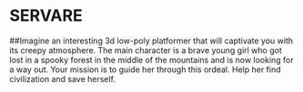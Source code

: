 # SERVARE
##Imagine an interesting 3d low-poly platformer that will captivate you with its creepy atmosphere. The main character is a brave young girl who got lost in a spooky forest in the middle of the mountains and is now looking for a way out. Your mission is to guide her through this ordeal. Help her find civilization and save herself.
